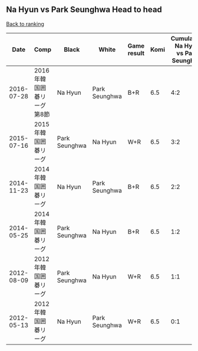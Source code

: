## Na Hyun vs Park Seunghwa Head to head

[Back to ranking](../../index.md)




| **Date** | **Comp** | **Black** | **White** | **Game result** | **Komi** | **Cumulative Na Hyun vs Park Seunghwa** | **Na Hyun streak** | **Park Seunghwa streak** | 
| --- | --- | --- | --- | --- | --- | --- | --- | --- |
| 2016-07-28 | 2016年韓国囲碁リーグ第8節 | Na Hyun | Park Seunghwa | B+R | 6.5 | 4:2 | 3 | 0 | 
| 2015-07-16 | 2015年韓国囲碁リーグ | Park Seunghwa | Na Hyun | W+R | 6.5 | 3:2 | 2 | 0 | 
| 2014-11-23 | 2014年韓国囲碁リーグ | Na Hyun | Park Seunghwa | B+R | 6.5 | 2:2 | 1 | 0 | 
| 2014-05-25 | 2014年韓国囲碁リーグ | Park Seunghwa | Na Hyun | B+R | 6.5 | 1:2 | 0 | 1 | 
| 2012-08-09 | 2012年韓国囲碁リーグ | Park Seunghwa | Na Hyun | W+R | 6.5 | 1:1 | 1 | 0 | 
| 2012-05-13 | 2012年韓国囲碁リーグ | Na Hyun | Park Seunghwa | W+R | 6.5 | 0:1 | 0 | 1 |




